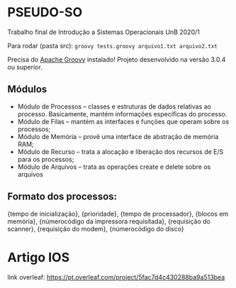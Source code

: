 # PSEUDO-SO
Trabalho final de Introdução a Sistemas Operacionais UnB 2020/1

Para rodar (pasta src): `groovy tests.groovy arquivo1.txt arquivo2.txt`

Precisa do [Apache Groovy](https://groovy.apache.org/download.html) instalado! Projeto desenvolvido na versão 3.0.4 ou superior.

## Módulos
* Módulo de Processos – classes e estruturas de dados relativas ao processo. Basicamente, mantém informações específicas do processo.
* Módulo de Filas – mantém as interfaces e funções que operam sobre os processos;
* Módulo de Memória – provê uma interface de abstração de memória RAM;
* Módulo de Recurso – trata a alocação e liberação dos recursos de E/S para os processos;
* Módulo de Arquivos – trata as operações create e delete sobre os arquivos

## Formato dos processos:
{tempo de inicialização}, {prioridade}, {tempo de processador}, {blocos em memória}, {númerocódigo da impressora requisitada}, {requisição do scanner}, {requisição do modem}, {númerocódigo do disco}

# Artigo IOS
link overleaf: https://pt.overleaf.com/project/5fac7d4c430288ba9a513bea
